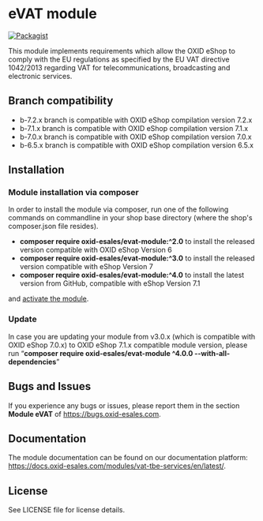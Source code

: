 eVAT module
===========

[![Packagist](https://img.shields.io/packagist/v/oxid-esales/evat-module.svg?maxAge=3600)](https://packagist.org/packages/oxid-esales/evat-module)

This module implements requirements which allow the OXID eShop to comply with the 
EU regulations as specified by the EU VAT directive 1042/2013 regarding VAT for 
telecommunications, broadcasting and electronic services.

## Branch compatibility

* b-7.2.x branch is compatible with OXID eShop compilation version 7.2.x
* b-7.1.x branch is compatible with OXID eShop compilation version 7.1.x
* b-7.0.x branch is compatible with OXID eShop compilation version 7.0.x
* b-6.5.x branch is compatible with OXID eShop compilation version 6.5.x

## Installation

### Module installation via composer

In order to install the module via composer, run one of the following commands 
on commandline in your shop base directory (where the shop's composer.json file resides).

* **composer require oxid-esales/evat-module:^2.0** to install the released version compatible with OXID eShop Version 6
* **composer require oxid-esales/evat-module:^3.0** to install the released version compatible with eShop Version 7
* **composer require oxid-esales/evat-module:^4.0** to install the latest version from GitHub, compatible with eShop Version 7.1

and [activate the module](https://docs.oxid-esales.com/developer/en/7.0/development/modules_components_themes/module/installation_setup/setup.html).

### Update

In case you are updating your module from v3.0.x (which is compatible with OXID eShop 7.0.x) to OXID eShop 7.1.x compatible module version, please run “**composer require oxid-esales/evat-module ^4.0.0 --with-all-dependencies**”

## Bugs and Issues

If you experience any bugs or issues, please report them in the section **Module eVAT** of https://bugs.oxid-esales.com.

## Documentation

The module documentation can be found on our documentation platform: https://docs.oxid-esales.com/modules/vat-tbe-services/en/latest/.

## License

See LICENSE file for license details.